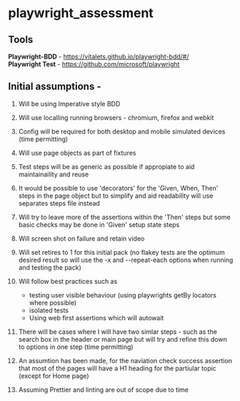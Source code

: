 # playwright_assessment

## Tools

**Playwright-BDD** - https://vitalets.github.io/playwright-bdd/#/ <br>
**Playwright Test** - https://github.com/microsoft/playwright <br>

## Initial assumptions -

1. Will be using Imperative style BDD
2. Will use localling running browsers - chromium, firefox and webkit
3. Config will be required for both desktop and mobile simulated devices (time permitting)
4. Will use page objects as part of fixtures
5. Test steps will be as generic as possible if appropiate to aid maintainaility and reuse
6. It would be possible to use 'decorators' for the 'Given, When, Then' steps in the page object but to simplify and aid readability will use separates steps file instead
7. Will try to leave more of the assertions within the 'Then' steps but some basic checks may be done in 'Given' setup state steps
8. Will screen shot on failure and retain video
9. Will set retires to 1 for this initial pack (no flakey tests are the optimum desired result so will use the -x and --repeat-each options when running and testing the pack)
10. Will follow best practices such as

    - testing user visible behaviour (using playwrights getBy locators where possible)
    - isolated tests
    - Using web first assertions which will autowait

11. There will be cases where I will have two simlar steps - such as the search box in the header or main page but will try and refine this down to options in one step (time permitting)
12. An assumtion has been made, for the naviation check success assertion that most of the pages will have a H1 heading for the partiular topic (except for Home page)
13. Assuming Prettier and linting are out of scope due to time

